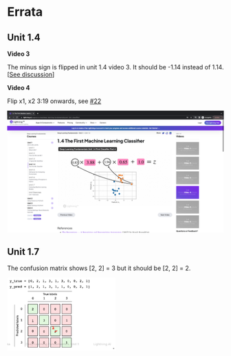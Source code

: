 # Errata



## Unit 1.4

**Video 3**

The minus sign is flipped in unit 1.4 video 3. It should be -1.14 instead of 1.14. [[See discussion](https://github.com/Lightning-AI/dl-fundamentals/discussions/10#discussion-4672374)]



**Video 4**

Flip x1, x2 3:19 onwards, see [#22](https://github.com/Lightning-AI/dl-fundamentals/discussions/22)

<img src="images/unit-4-4.png" alt="unit-4-4" style="zoom:50%;" />



## Unit 1.7

The confusion matrix shows [2, 2] = 3 but it should be [2, 2] = 2.

<img src="images/unit-1.7-cm.png" alt="unit-1.7-cm" style="zoom:33%;" />